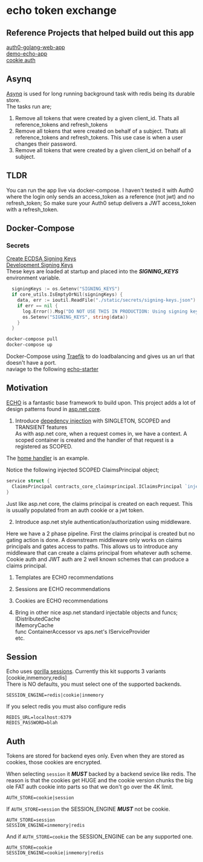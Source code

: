 # echo token exchange

## Reference Projects that helped build out this app

[auth0-golang-web-app](https://github.com/auth0-samples/auth0-golang-web-app/)  
[demo-echo-app](https://github.com/gtongy/demo-echo-app)  
[cookie auth](https://www.sohamkamani.com/golang/session-cookie-authentication/)

## Asynq

[Asynq](https://github.com/hibiken/asynq) is used for long running background task with redis being its durable store.  
The tasks run are;  

1. Remove all tokens that were created by a given client_id.  Thats all reference_tokens and refresh_tokens
2. Remove all tokens that were created on behalf of a subject.  Thats all reference_tokens and refresh_tokens.  This use case is when a user changes their password.  
3. Remove all tokens that were created by a given client_id on behalf of a subject.  

## TLDR  

You can run the app live via docker-compose.  I haven't tested it with Auth0 where the login only sends an access_token as a reference (not jwt) and no refresh_token;
So make sure your Auth0 setup delivers a JWT access_token with a refresh_token.

## Docker-Compose

### Secrets

[Create ECDSA Signing Keys](https://github.com/fluffy-bunny/crypto-gen)  
[Development Signing Keys](cmd/server/static/secrets/signing-keys.json)  
These keys are loaded at startup and placed into the ***SIGNING_KEYS*** environment variable.

```go
  signingKeys := os.Getenv("SIGNING_KEYS")
  if core_utils.IsEmptyOrNil(signingKeys) {
    data, err := ioutil.ReadFile("./static/secrets/signing-keys.json")
    if err == nil {
      log.Error().Msg("DO NOT USE THIS IN PRODUCTION: Using signing keys from file")
      os.Setenv("SIGNING_KEYS", string(data))
    }
  }
```

```bash
docker-compose pull
docker-compose up
```

Docker-Compose using [Traefik](https://traefik.io/) to do loadbalancing and gives us an url that doesn't have a port.  
naviage to the following [echo-starter](http://echostarter.docker.localhost/)  

## Motivation

[ECHO](https://echo.labstack.com/) is a fantastic base framework to build upon.  This project adds a lot of design patterns found in [asp.net core](https://docs.microsoft.com/en-us/aspnet/core/introduction-to-aspnet-core).  

1. Introduce [depedency injection](https://github.com/fluffy-bunny/sarulabsdi) with SINGLETON, SCOPED and TRANSIENT features  
As with asp.net core, when a request comes in, we have a context.  A scoped container is created and the handler of that request is a registered as SCOPED.  

The [home handler](internal/services/handlers/home/home.go) is an example.  

Notice the following injected SCOPED ClaimsPrincipal object;  

```go
service struct {
  ClaimsPrincipal contracts_core_claimsprincipal.IClaimsPrincipal `inject:"claimsPrincipal"`
}
```

Just like asp.net core, the claims principal is created on each request.  This is usually populated from an auth cookie or a jwt token.  

2. Introduce asp.net style authentication/authorization using middleware.

Here we have a 2 phase pipeline.  First the claims principal is created but no gating action is done.  A downstream middleware only works on claims principals and gates access to paths.  This allows us to introduce any middleware that can create a claims principal from whatever auth scheme.  Cookie auth and JWT auth are 2 well known schemes that can produce a claims principal.  

1. Templates are ECHO recommendations
2. Sessions are ECHO recommendations
3. Cookies are ECHO recommendations

4. Bring in other nice asp.net standard injectable objects and funcs;  
IDistributedCache  
IMemoryCache  
func ContainerAccessor vs aps.net's IServiceProvider  
etc.  

## Session

Echo uses [gorilla sessions](https://github.com/gorilla/sessions).  Currently this kit supports 3 variants [cookie,inmemory,redis]  
There is NO defaults, you must select one of the supported backends.  

```env
SESSION_ENGINE=redis|cookie|inmemory  
```

If you select redis you must also configure redis  

```env
REDIS_URL=localhost:6379
REDIS_PASSWORD=blah
```  

## Auth

Tokens are stored for backend eyes only.  Even when they are stored as cookies, those cookies are encrypted.  

When selecting ```session``` it ***MUST*** backed by a backend sevice like redis.  The reason is that the cookies get HUGE and the cookie version chunks the big ole FAT auth cookie into parts so that we don't go over the 4K limit.  

```env
AUTH_STORE=cookie|session  
```

If  ```AUTH_STORE=session``` the SESSION_ENGINE ***MUST*** not be cookie.

```env
AUTH_STORE=session
SESSION_ENGINE=inmemory|redis
```  

And if ```AUTH_STORE=cookie``` the SESSION_ENGINE can be any supported one.

```env
AUTH_STORE=cookie
SESSION_ENGINE=cookie|inmemory|redis
```  
